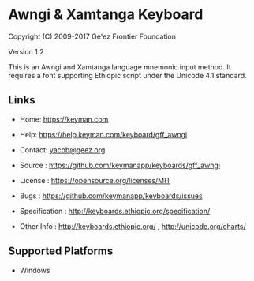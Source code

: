 Awngi & Xamtanga Keyboard
=====================

Copyright (C) 2009-2017 Ge'ez Frontier Foundation

Version 1.2

This is an Awngi and Xamtanga language mnemonic input method. It requires a font supporting Ethiopic script under the Unicode 4.1 standard.

Links
-----

 * Home:     https://keyman.com
 * Help:     https://help.keyman.com/keyboard/gff_awngi
 * Contact:  yacob@geez.org

 * Source        :  https://github.com/keymanapp/keyboards/gff_awngi
 * License       :  https://opensource.org/licenses/MIT
 * Bugs          :  https://github.com/keymanapp/keyboards/issues

 * Specification :  http://keyboards.ethiopic.org/specification/
 * Other Info    :  http://keyboards.ethiopic.org/ , http://unicode.org/charts/

Supported Platforms
-------------------
 * Windows
 
